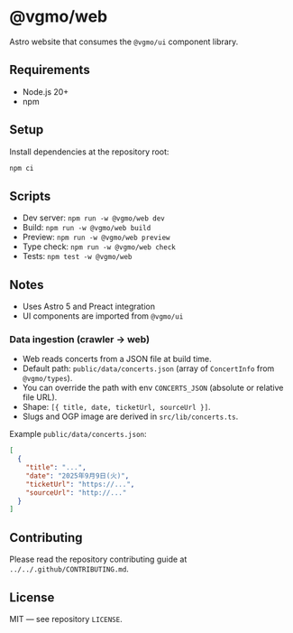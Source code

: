 # @vgmo/web

Astro website that consumes the `@vgmo/ui` component library.

## Requirements
- Node.js 20+
- npm

## Setup
Install dependencies at the repository root:

```sh
npm ci
```

## Scripts
- Dev server: `npm run -w @vgmo/web dev`
- Build: `npm run -w @vgmo/web build`
- Preview: `npm run -w @vgmo/web preview`
- Type check: `npm run -w @vgmo/web check`
- Tests: `npm test -w @vgmo/web`

## Notes
- Uses Astro 5 and Preact integration
- UI components are imported from `@vgmo/ui`

### Data ingestion (crawler → web)
- Web reads concerts from a JSON file at build time.
- Default path: `public/data/concerts.json` (array of `ConcertInfo` from `@vgmo/types`).
- You can override the path with env `CONCERTS_JSON` (absolute or relative file URL).
- Shape: `[{ title, date, ticketUrl, sourceUrl }]`.
- Slugs and OGP image are derived in `src/lib/concerts.ts`.

Example `public/data/concerts.json`:
```json
[
  {
    "title": "...",
    "date": "2025年9月9日(火)",
    "ticketUrl": "https://...",
    "sourceUrl": "http://..."
  }
]
```

## Contributing
Please read the repository contributing guide at `../../.github/CONTRIBUTING.md`.

## License
MIT — see repository `LICENSE`.
